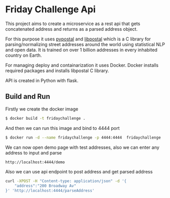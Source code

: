 # Friday Challenge Api

This project aims to create a microservice as a rest api that gets concatenated address and returns as a parsed address object.

For this purpose it uses [pypostal](https://github.com/openvenues/pypostal) and  [libpostal](https://github.com/openvenues/libpostal) which is a C library for parsing/normalizing street addresses around the world using statistical NLP and open data. It is trained on over 1 billion addresses in every inhabited country on Earth. 

For managing deploy and containarization it uses Docker. Docker installs required packages and installs libpostal C library. 

API is created in Python with flask.


##  Build and Run

Firstly we create the docker image 

```sh
$ docker build -t fridaychallenge . 
```

And then we can  run this image and bind to 4444 port

```sh
$ docker run -d --name fridaychallenge -p 4444:4444  fridaychallenge 
```

We can now open demo page with test addresses, also we can enter any address to input and parse
```sh
http://localhost:4444/demo
```

Also we can use api endpoint to post address and get parsed address

```sh
curl -XPOST -H "Content-type: application/json" -d '{
	"address":"200 Broadway Av"
}' 'http://localhost:4444/parseAddress'
```